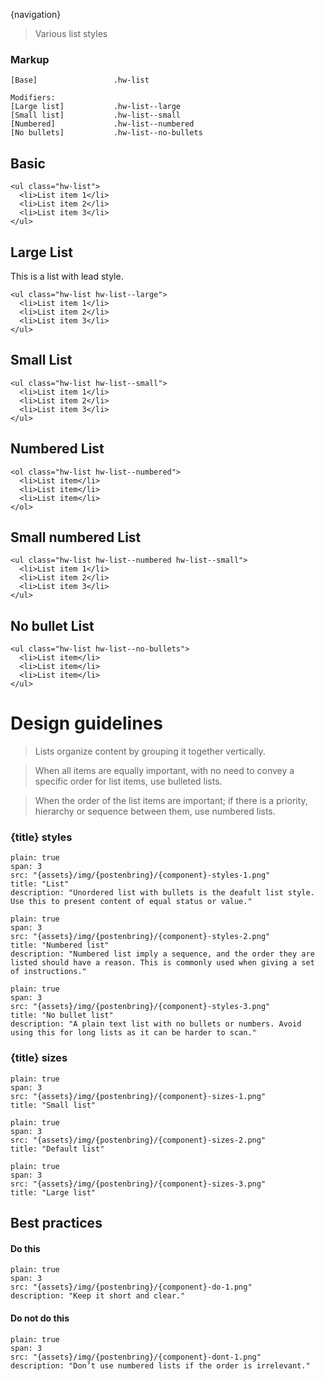 

{navigation}






> Various list styles




### Markup
```code
[Base]                 .hw-list

Modifiers:
[Large list]           .hw-list--large
[Small list]           .hw-list--small
[Numbered]             .hw-list--numbered
[No bullets]           .hw-list--no-bullets
```



## Basic

```html|plain,light
<ul class="hw-list">
  <li>List item 1</li>
  <li>List item 2</li>
  <li>List item 3</li>
</ul>
```

## Large List
This is a list with lead style.
```html|plain,light
<ul class="hw-list hw-list--large">
  <li>List item 1</li>
  <li>List item 2</li>
  <li>List item 3</li>
</ul>
```


## Small List

```html|plain,light
<ul class="hw-list hw-list--small">
  <li>List item 1</li>
  <li>List item 2</li>
  <li>List item 3</li>
</ul>
```

## Numbered List

```html|plain,light
<ol class="hw-list hw-list--numbered">
  <li>List item</li>
  <li>List item</li>
  <li>List item</li>
</ol>
```

## Small numbered List

```html|plain,light
<ul class="hw-list hw-list--numbered hw-list--small">
  <li>List item 1</li>
  <li>List item 2</li>
  <li>List item 3</li>
</ul>
```

## No bullet List

```html|plain,light
<ul class="hw-list hw-list--no-bullets">
  <li>List item</li>
  <li>List item</li>
  <li>List item</li>
</ul>
```







# Design guidelines

> Lists organize content by grouping it together vertically. 

> When all items are equally important, with no need to convey a specific order for list items, use bulleted lists.

> When the order of the list items are important; if there is a priority, hierarchy or sequence between them, use numbered lists.




### {title} styles
```image
plain: true
span: 3
src: "{assets}/img/{postenbring}/{component}-styles-1.png"
title: "List"
description: "Unordered list with bullets is the deafult list style. Use this to present content of equal status or value."
```
```image
plain: true
span: 3
src: "{assets}/img/{postenbring}/{component}-styles-2.png"
title: "Numbered list"
description: "Numbered list imply a sequence, and the order they are listed should have a reason. This is commonly used when giving a set of instructions."
```
```image
plain: true
span: 3
src: "{assets}/img/{postenbring}/{component}-styles-3.png"
title: "No bullet list"
description: "A plain text list with no bullets or numbers. Avoid using this for long lists as it can be harder to scan."
```





### {title} sizes
```image
plain: true
span: 3
src: "{assets}/img/{postenbring}/{component}-sizes-1.png"
title: "Small list"
```
```image
plain: true
span: 3
src: "{assets}/img/{postenbring}/{component}-sizes-2.png"
title: "Default list"
```
```image
plain: true
span: 3
src: "{assets}/img/{postenbring}/{component}-sizes-3.png"
title: "Large list"
```








## Best practices

#### Do this

```image
plain: true
span: 3
src: "{assets}/img/{postenbring}/{component}-do-1.png"
description: "Keep it short and clear."
```
#### Do not do this
  
```image
plain: true
span: 3
src: "{assets}/img/{postenbring}/{component}-dont-1.png"
description: "Don’t use numbered lists if the order is irrelevant."
```